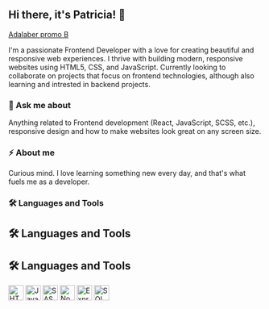 ## Hi there, it's Patricia! 👋

[Adalaber promo B](https://adalab.es/)

I'm a passionate Frontend Developer with a love for creating beautiful and responsive web experiences. I thrive with building modern, responsive websites using HTML5, CSS, and JavaScript. Currently looking to collaborate on projects that focus on frontend technologies, although also learning and intrested in backend projects.
   
### 💬 Ask me about
  Anything related to Frontend development (React, JavaScript, SCSS, etc.), responsive design and how to make websites look great on any screen size.

### ⚡ About me
Curious mind. I love learning something new every day, and that's what fuels me as a developer.

### 🛠 Languages and Tools

## 🛠 Languages and Tools

## 🛠 Languages and Tools

<p>
  <img src="https://img.icons8.com/color/48/000000/html-5.png" alt="HTML5" width="30"/> 
  <img src="https://img.icons8.com/color/48/000000/javascript.png" alt="JavaScript" width="30"/> 
  <img src="https://img.icons8.com/color/48/000000/sass.png" alt="SASS" width="30"/> 
  <img src="https://img.icons8.com/color/48/000000/nodejs.png" alt="Node.js" width="30"/> 
  <img src="https://img.icons8.com/color/48/000000/express.png" alt="Express" width="30"/> 
  <img src="https://img.icons8.com/color/48/000000/sql.png" alt="SQL" width="30"/> 
</p>

